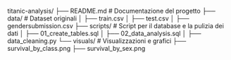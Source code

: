 titanic-analysis/
├── README.md               # Documentazione del progetto
├── data/                   # Dataset originali
│   ├── train.csv
│   ├── test.csv
│   ├── gendersubmission.csv
├── scripts/                # Script per il database e la pulizia dei dati
│   ├── 01_create_tables.sql
│   ├── 02_data_analysis.sql
│   ├── data_cleaning.py
└── visuals/                # Visualizzazioni e grafici
    ├── survival_by_class.png
    ├── survival_by_sex.png

